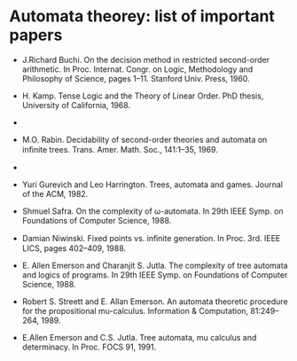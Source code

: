 # Automata theorey: list of important papers

* J.Richard Buchi. On the decision method in restricted second-order arithmetic. In Proc. Internat. Congr. on Logic, Methodology and Philosophy of Science, pages 1–11. Stanford Univ. Press, 1960.

* H. Kamp. Tense Logic and the Theory of Linear Order. PhD thesis, University of California, 1968.
* 
* M.O. Rabin. Decidability of second-order theories and automata on inﬁnite trees. Trans. Amer. Math. Soc., 141:1–35, 1969.
* 
* Yuri Gurevich and Leo Harrington. Trees, automata and games. Journal of the ACM, 1982.

* Shmuel Safra. On the complexity of ω-automata. In 29th IEEE Symp. on
  Foundations of Computer Science, 1988. 

* Damian Niwinski. Fixed points vs. inﬁnite generation. In Proc. 3rd. IEEE LICS, pages 402–409, 1988.

* E. Allen Emerson and Charanjit S. Jutla. The complexity of tree automata and logics of programs. In 29th IEEE Symp. on Foundations of Computer Science, 1988.

* Robert S. Streett and E. Allan Emerson. An automata theoretic procedure for the propositional mu-calculus. Information & Computation, 81:249–264, 1989.

* E.Allen Emerson and C.S. Jutla. Tree automata, mu calculus and determinacy. In Proc. FOCS 91, 1991.



